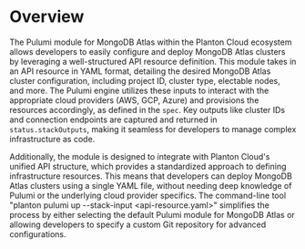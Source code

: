 # Overview

The Pulumi module for MongoDB Atlas within the Planton Cloud ecosystem allows developers to easily configure and deploy MongoDB Atlas clusters by leveraging a well-structured API resource definition. This module takes in an API resource in YAML format, detailing the desired MongoDB Atlas cluster configuration, including project ID, cluster type, electable nodes, and more. The Pulumi engine utilizes these inputs to interact with the appropriate cloud providers (AWS, GCP, Azure) and provisions the resources accordingly, as defined in the `spec`. Key outputs like cluster IDs and connection endpoints are captured and returned in `status.stackOutputs`, making it seamless for developers to manage complex infrastructure as code.

Additionally, the module is designed to integrate with Planton Cloud's unified API structure, which provides a standardized approach to defining infrastructure resources. This means that developers can deploy MongoDB Atlas clusters using a single YAML file, without needing deep knowledge of Pulumi or the underlying cloud provider specifics. The command-line tool "planton pulumi up --stack-input <api-resource.yaml>" simplifies the process by either selecting the default Pulumi module for MongoDB Atlas or allowing developers to specify a custom Git repository for advanced configurations.